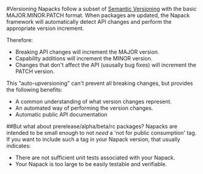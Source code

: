 #Versioning
Napacks follow a subset of [Semantic Versioning](http://semver.org/) with the basic MAJOR.MINOR.PATCH format.
When packages are updated, the Napack framework will automatically detect API changes and perform the appropriate version increment.

Therefore:

* Breaking API changes will increment the MAJOR version.
* Capability additions will increment the MINOR version.
* Changes that don't affect the API (ususally bug fixes) will increment the PATCH version.

This "auto-upversioning" can't prevent all breaking changes, but provides the following benefits:

* A common understanding of what version changes represent.
* An automated way of performing the version changes.
* Automatic public API documentation

##But what about prerelease/alpha/beta/rc packages?
Napacks are intended to be small enough to not *need* a 'not for public consumption' tag. If you want to include such a tag in your Napack version, that usually indicates:

* There are not sufficient unit tests associated with your Napack.
* Your Napack is too large to be easily testable and verifiable.
